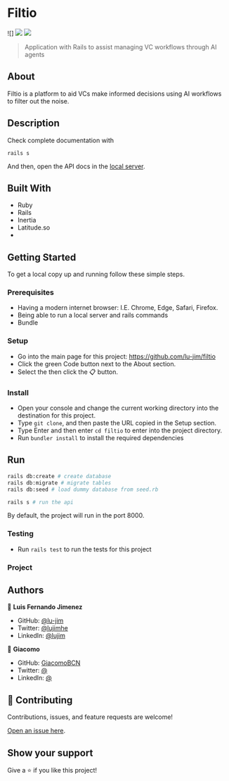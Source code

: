 # Filtio
![] ![](https://img.shields.io/badge/Ruby-red) ![](https://img.shields.io/badge/Rails-critical)
>Application with Rails to assist managing VC workflows through AI agents
## About

Filtio is a platform to aid VCs make informed decisions using AI workflows to filter out the noise.


## Description


Check complete documentation with 

`rails s`

And then, open the API docs in the [local server](http://localhost:8000).

## Built With

- Ruby
- Rails
- Inertia
- Latitude.so
- 

## Getting Started
To get a local copy up and running follow these simple steps.

### Prerequisites
- Having a modern internet browser: I.E. Chrome, Edge, Safari, Firefox.
- Being able to run a local server and rails commands
- Bundle

### Setup
- Go into the main page for this project: https://github.com/lu-jim/filtio
- Click the green Code button next to the About section.
- Select the then click the 📋 button.
### Install
- Open your console and change the current working directory into the destination for this project.
- Type `git clone`, and then paste the URL copied in the Setup section.
- Type Enter and then enter `cd filtio` to enter into the project directory.
- Run `bundler install` to install the required dependencies

## Run
```sh
rails db:create # create database
rails db:migrate # migrate tables
rails db:seed # load dummy database from seed.rb

rails s # run the api
```
By default, the project will run in the port 8000.

### Testing
- Run `rails test` to run the tests for this project

### Project


## Authors

👤 **Luis Fernando Jimenez**

- GitHub: [@lu-jim](https://github.com/lu-jim)
- Twitter: [@lujimhe](https://twitter.com/lujimhe)
- LinkedIn: [@lujim](https://www.linkedin.com/in/lujim/)

👤 **Giacomo**

- GitHub: [GiacomoBCN](https://github.com/GiacomoBCN)
- Twitter: [@](https://twitter.com/)
- LinkedIn: [@](https://www.linkedin.com/in/)


## 🤝 Contributing

Contributions, issues, and feature requests are welcome!

[Open an issue here](https://github.com/lu-jim/filtio/issues/new).

## Show your support

Give a ⭐️ if you like this project!
